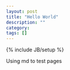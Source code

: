 ```yaml
---
layout: post
title: "Hello World"
description: ""
category: 
tags: []
---
```

{% include JB/setup %}

Using md to test pages
